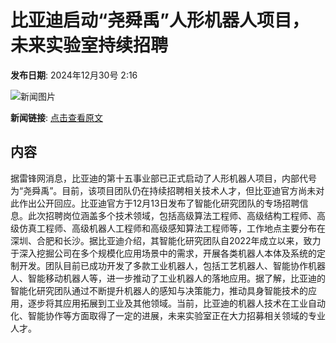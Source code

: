 # 比亚迪启动“尧舜禹”人形机器人项目，未来实验室持续招聘

**发布日期**: 2024年12月30号 2:16

![新闻图片](https://pic.chinaz.com/picmap/202304191048193516_0.jpg)

**新闻链接**: [点击查看原文](https://www.aibase.com/zh/news/14333)

## 内容

据雷锋网消息，比亚迪的第十五事业部已正式启动了人形机器人项目，内部代号为“尧舜禹”。目前，该项目团队仍在持续招聘相关技术人才，但比亚迪官方尚未对此作出公开回应。比亚迪官方于12月13日发布了智能化研究团队的专场招聘信息。此次招聘岗位涵盖多个技术领域，包括高级算法工程师、高级结构工程师、高级仿真工程师、高级机器人工程师和高级感知算法工程师等，工作地点主要分布在深圳、合肥和长沙。据比亚迪介绍，其智能化研究团队自2022年成立以来，致力于深入挖掘公司在多个规模化应用场景中的需求，开展各类机器人本体及系统的定制开发。团队目前已成功开发了多款工业机器人，包括工艺机器人、智能协作机器人、智能移动机器人等，进一步推动了工业机器人的落地应用。据了解，比亚迪的智能化研究团队通过不断提升机器人的感知与决策能力，推动具身智能技术的应用，逐步将其应用拓展到工业及其他领域。当前，比亚迪的机器人技术在工业自动化、智能协作等方面取得了一定的进展，未来实验室正在大力招募相关领域的专业人才。
